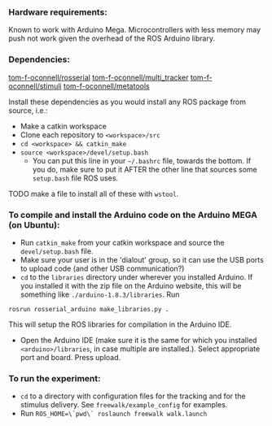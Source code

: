 
### Hardware requirements:

Known to work with Arduino Mega. Microcontrollers with less memory may push not work given the overhead of the ROS Arduino library.

### Dependencies:
[tom-f-oconnell/rosserial](https://github.com/tom-f-oconnell/rosserial)
[tom-f-oconnell/multi_tracker](https://github.com/tom-f-oconnell/multi_tracker)
[tom-f-oconnell/stimuli](https://github.com/tom-f-oconnell/stimuli)
[tom-f-oconnell/metatools](https://github.com/tom-f-oconnell/metatools)

Install these dependencies as you would install any ROS package from source, i.e.:

- Make a catkin workspace
- Clone each repository to `<workspace>/src`
- `cd <workspace> && catkin_make`
- `source <workspace>/devel/setup.bash`
	- You can put this line in your `~/.bashrc` file, towards the bottom. If you do, make sure to put it AFTER the other line that sources some `setup.bash` file ROS uses.

TODO make a file to install all of these with `wstool`.


### To compile and install the Arduino code on the Arduino MEGA (on Ubuntu):

- Run `catkin_make` from your catkin workspace and source the `devel/setup.bash` file.
- Make sure your user is in the 'dialout' group, so it can use the USB ports to upload code (and other USB communication?)
- `cd` to the `libraries` directory under wherever you installed Arduino. If you installed it with the zip file on the Arduino website, this will be something like `./arduino-1.8.3/libraries`. Run
```
rosrun rosserial_arduino make_libraries.py .
```
This will setup the ROS libraries for compilation in the Arduino IDE.

- Open the Arduino IDE (make sure it is the same for which you installed `<arduino>/libraries`, in case multiple are installed.). Select appropriate port and board. Press upload.

### To run the experiment:

- `cd` to a directory with configuration files for the tracking and for the stimulus delivery. See `freewalk/example_config` for examples.
- Run ```ROS_HOME=\`pwd\` roslaunch freewalk walk.launch```

